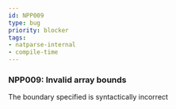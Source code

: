 ```yaml
---
id: NPP009
type: bug
priority: blocker
tags:
- natparse-internal 
- compile-time 
---
```


### NPP009: Invalid array bounds
The boundary specified is syntactically incorrect
